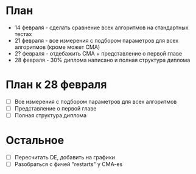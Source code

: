 # План
- 14 февраля - сделать сравнение всех алгоритмов на стандартных тестах
- 21 февраля - все измерения с подбором параметров для всех алгоритмов (кроме может CMA)
- 2? февраля - отдебажить CMA + представление о первой главе
- 28 февраля - 30% диплома написано и полная структура диплома

# План к 28 февраля
- [ ] Все измерения с подбором параметров для всех алгоритмов
- [ ] Представление о первой главе
- [ ] Полная структура диплома

# Остальное
- [ ] Пересчитать DE, добавить на графики
- [ ] Разобраться с фичей "restarts" у CMA-es